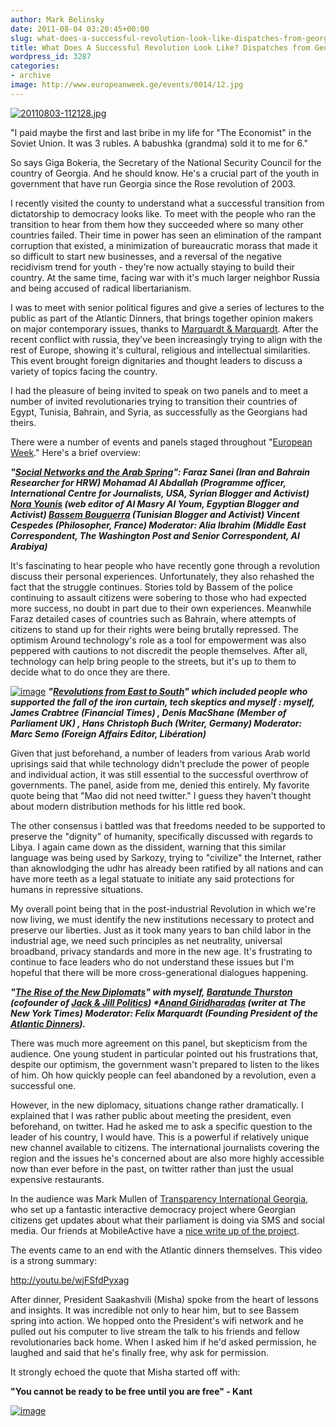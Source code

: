 ```yaml
---
author: Mark Belinsky
date: 2011-08-04 03:20:45+00:00
slug: what-does-a-successful-revolution-look-like-dispatches-from-georgia
title: What Does A Successful Revolution Look Like? Dispatches from Georgia
wordpress_id: 3287
categories:
- archive
image: http://www.europeanweek.ge/events/0014/12.jpg
---
```


[![20110803-112128.jpg](https://farm7.static.flickr.com/6012/6008382341_d47c03c42d_o.png)](http://www.flickr.com/photos/digitaldemocracy/6008382341/)

"I paid maybe the first and last bribe in my life for "The Economist" in the Soviet Union. It was 3 rubles. A babushka (grandma) sold it to me for 6."

So says Giga Bokeria, the Secretary of the National Security Council for the country of Georgia. And he should know. He's a crucial part of the youth in government that have run Georgia since the Rose revolution of 2003.

I recently visited the county to understand what a successful transition from dictatorship to democracy looks like. To meet with the people who ran the transition to hear from them how they succeeded where so many other countries failed. Their time in power has seen an elimination of the rampant corruption that existed, a minimization of bureaucratic morass that made it so difficult to start new businesses, and a reversal of the negative recidivism trend for youth - they're now actually staying to build their country. At the same time, facing war with it's much larger neighbor Russia and being accused of radical libertarianism.

I was to meet with senior political figures and give a series of lectures to the public as part of the Atlantic Dinners, that brings together opinion makers on major contemporary issues, thanks to [Marquardt & Marquardt](http://www.themarquardt.com/). After the recent conflict with russia, they've been increasingly trying to align with the rest of Europe, showing it's cultural, religious and intellectual similarities. This event brought foreign dignitaries and thought leaders to discuss a variety of topics facing the country.

I had the pleasure of being invited to speak on two panels and to meet a number of invited revolutionaries trying to transition their countries of Egypt, Tunisia, Bahrain, and Syria, as successfully as the Georgians had theirs.

There were a number of events and panels staged throughout "[European Week](http://www.europeanweek.ge/)." Here's a brief overview:

**_"[Social Networks and the Arab Spring](http://www.europeanweek.ge/album.php?ev=15)": Faraz Sanei (Iran and Bahrain Researcher for HRW) Mohamad Al Abdallah (Programme officer, International Centre for Journalists, USA, Syrian Blogger and Activist) [Nora Younis](http://www.almasryalyoum.com/) (web editor of Al Masry Al Youm, Egyptian Blogger and Activist) [Bassem Bouguerra](http://bouguerra.org/) (Tunisian Blogger and Activist) Vincent Cespedes (Philosopher, France) Moderator: Alia Ibrahim (Middle East Correspondent, The Washington Post and Senior Correspondent, Al Arabiya)_**

It's fascinating to hear people who have recently gone through a revolution discuss their personal experiences. Unfortunately, they also rehashed the fact that the struggle continues. Stories told by Bassem of the police continuing to assault citizens were sobering to those who had expected more success, no doubt in part due to their own experiences. Meanwhile Faraz detailed cases of countries such as Bahrain, where attempts of citizens to stand up for their rights were being brutally repressed. The optimism Around technology's role as a tool for empowerment was also peppered with cautions to not discredit the people themselves. After all, technology can help bring people to the streets, but it's up to them to decide what to do once they are there.

[![image](http://www.europeanweek.ge/events/0014/12.jpg)](http://www.europeanweek.ge/album.php?ev=14)
**_"[Revolutions from East to South](http://www.europeanweek.ge/album.php?ev=14)" which included people who supported the fall of the iron curtain, tech skeptics and myself : myself, James Crabtree (Financial Times) , Denis MacShane (Member of Parliament UK) , Hans Christoph Buch (Writer, Germany) Moderator: Marc Semo (Foreign Affairs Editor, Libération)_**

Given that just beforehand, a number of leaders from various Arab world uprisings said that while technology didn't preclude the power of people and individual action, it was still essential to the successful overthrow of governments. The panel, aside from me, denied this entirely. My favorite quote being that "Mao did not need twitter." I guess they haven't thought about modern distribution methods for his little red book.

The other consensus i battled was that freedoms needed to be supported to preserve the "dignity" of humanity, specifically discussed with regards to Libya. I again came down as the dissident, warning that this similar language was being used by Sarkozy, trying to "civilize" the Internet, rather than aknowlodging the udhr has already been ratified by all nations and can have more teeth as a legal statuate to initiate any said protections for humans in repressive situations.

My overall point being that in the post-industrial Revolution in which we're now living, we must identify the new institutions necessary to protect and preserve our liberties. Just as it took many years to ban child labor in the industrial age, we need such principles as net neutrality, universal broadband, privacy standards and more in the new age. It's frustrating to continue to face leaders who do not understand these issues but I'm hopeful that there will be more cross-generational dialogues happening.

**_"[The Rise of the New Diplomats](http://www.europeanweek.ge/album.php?ev=17)" with myself, [Baratunde Thurston](http://www.baratunde.com/) (cofounder of [Jack & Jill Politics](http://www.jackandjillpolitics.com/)) *[Anand Giridharadas](http://anand.ly/) (writer at The New York Times) Moderator: Felix Marquardt (Founding President of the [Atlantic Dinners](http://www.atlantic-dinners.com/))._**

There was much more agreement on this panel, but skepticism from the audience. One young student in particular pointed out his frustrations that, despite our optimism, the government wasn't prepared to listen to the likes of him. Oh how quickly people can feel abandoned by a revolution, even a successful one.

However, in the new diplomacy, situations change rather dramatically. I explained that I was rather public about meeting the president, even beforehand, on twitter. Had he asked me to ask a specific question to the leader of his country, I would have. This is a powerful if relatively unique new channel available to citizens. The international journalists covering the region and the issues he's concerned about are also more highly accessible now than ever before in the past, on twitter rather than just the usual expensive restaurants.

In the audience was Mark Mullen of [Transparency International Georgia](http://www.transparency.ge/en), who set up a fantastic interactive democracy project where Georgian citizens get updates about what their parliament is doing via SMS and social media. Our friends at MobileActive have a [nice write up of the project](http://www.mobileactive.org/case-studies/georgian-parliament).

<!-- more -->The events came to an end with the Atlantic dinners themselves. This video is a strong summary:

http://youtu.be/wjFSfdPyxag

After dinner, President Saakashvili (Misha) spoke from the heart of lessons and insights. It was incredible not only to hear him, but to see Bassem spring into action. We hopped onto the President's wifi network and he pulled out his computer to live stream the talk to his friends and fellow revolutionaries back home. When I asked him if he'd asked permission, he laughed and said that he's finally free, why ask for permission.

It strongly echoed the quote that Misha started off with:


**"You cannot be ready to be free until you are free" - Kant**




[![image](https://farm7.static.flickr.com/6132/6008480161_5c1520b25c_m.jpg)](http://www.flickr.com/photos/digitaldemocracy/)
